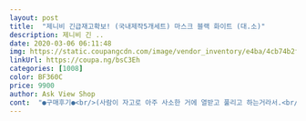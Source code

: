 ```yaml
---
layout: post 
title:  "제니비 긴급재고확보! (국내제작5개세트) 마스크 블랙 화이트 (대.소)" 
description: 제니비 긴 ..
date: 2020-03-06 06:11:48 
img: https://static.coupangcdn.com/image/vendor_inventory/e4ba/4cb74b2f8af0a95f8acce875e0a99ee32e2d5fd8bfcdead2da73ea5eb360.jpg 
linkUrl: https://coupa.ng/bsC3Eh 
categories: [1008] 
color: BF360C 
price: 9900 
author: Ask View Shop 
cont:  "●구매후기●<br/>(사람이 자고로 아주 사소한 거에 열받고 풀리고 하는거라서.<br/>.<br/>ㅎㅎ)<br/>2월28일에 구매하고 오늘 3월10일 저녁에 받았습니다... <br/><br/>5장이다그럼!! 실밥작은거 당기니 올이 스르륵 풀려요.<br/><br/>9일이나 기다려서 받은건데 허접하기 짝이없네요.<br/><br/>그래도 시기가 시기인 만큼 참고 기다렸어요... <br/><br/>근데 직접 쓰신 편지 카피해서 일일이 넣어 주신거 보고 조금 풀렸습니다^^<br/>마스크는 빨아서 쓸 수 있을것 같긴 한데... <br/>거의 일회용 같구요.<br/>.<br/><br/>바느질 마감 제대로 안되어 있어서 끝부분 조금만 당겨도 풀리구요.<br/><br/>반품하기 짜증나서 걍 꿰메 씁니다.<br/><br/>부드러워서 착용했을때는 편하고 좋습니다~<br/>사지마세요!! 그냥 약국이나 편의점에서 면마스크 사서 쓰세요.<br/><br/>솔직히 마스크가 어떻고를 떠나서 너무 화가나서 취소할까 몇번을 망설였는데... <br/><br/>심지어 원단크기도 안맞게 재단해놨드라구요.<br/><br/>예정되었던 날짜보다 하루 일찍 도착했어요.<br/> 가정주부라 가끔씩 짧게 사용할거라 면마스크가 필요해서 샀습니다.<br/> 두터운 방한마스크가 아니고 얇은스판 같은 감촉이에요.<br/> 착용감도 좋고 모두 낱개로 포장되서 좋아요.<br/> 마스크를 날마다 장시간 착용하시는 분들은 일회용마스크 안에 겹쳐서 쓰시면 아주 유용하실듯!!! 아니면 마스크필터와 같이 써도 좋겠어요.<br/> 배송문의가 폭주했던건지 사장님이 배송늦어 죄송하시다고 편지도 써서 보내셨어요.<br/> 느긋하게 기다리시면 날짜 맞춰서 배송됩니다~^^!<br/>이게 모양으로 쓰는 마스크다 보니 많은 활동이나 사람 많은 곳에 다니는 분들은 효과가 어떨지는 모르겠어요.<br/><br/>저는 안에서 일을 하는 사람이라 출퇴근만 조심하면 될듯 해서 용이하게 쓸수 있을듯 합니다.<br/><br/>주문물량많아서 발송 늦어도 찍소리 않고 묵묵히 기다렸는데 이딴걸 보냅니까? 원단크기가 짝짝이면 바느질이라도 제대로 해놓던가!!<br/>참 돈벌기 쉽다 그죠?? 국내제작이라 믿고 주문했더니 별하나도 아깝네요 퉤퉤!!<br/>(사람이 자고로 아주 사소한 거에 열받고 풀리고 하는거라서.<br/>.<br/>ㅎㅎ)<br/>2월28일에 구매하고 오늘 3월10일 저녁에 받았습니다... <br/><br/>5장이다그럼!! 실밥작은거 당기니 올이 스르륵 풀려요.<br/><br/>9일이나 기다려서 받은건데 허접하기 짝이없네요.<br/><br/>그래도 시기가 시기인 만큼 참고 기다렸어요... <br/><br/>근데 직접 쓰신 편지 카피해서 일일이 넣어 주신거 보고 조금 풀렸습니다^^<br/>마스크는 빨아서 쓸 수 있을것 같긴 한데... <br/>거의 일회용 같구요.<br/>.<br/><br/>바느질 마감 제대로 안되어 있어서 끝부분 조금만 당겨도 풀리구요.<br/><br/>반품하기 짜증나서 걍 꿰메 씁니다.<br/><br/>부드러워서 착용했을때는 편하고 좋습니다~<br/>사지마세요!! 그냥 약국이나 편의점에서 면마스크 사서 쓰세요.<br/><br/>솔직히 마스크가 어떻고를 떠나서 너무 화가나서 취소할까 몇번을 망설였는데... <br/><br/>심지어 원단크기도 안맞게 재단해놨드라구요.<br/><br/>예정되었던 날짜보다 하루 일찍 도착했어요.<br/> 가정주부라 가끔씩 짧게 사용할거라 면마스크가 필요해서 샀습니다.<br/> 두터운 방한마스크가 아니고 얇은스판 같은 감촉이에요.<br/> 착용감도 좋고 모두 낱개로 포장되서 좋아요.<br/> 마스크를 날마다 장시간 착용하시는 분들은 일회용마스크 안에 겹쳐서 쓰시면 아주 유용하실듯!!! 아니면 마스크필터와 같이 써도 좋겠어요.<br/> 배송문의가 폭주했던건지 사장님이 배송늦어 죄송하시다고 편지도 써서 보내셨어요.<br/> 느긋하게 기다리시면 날짜 맞춰서 배송됩니다~^^!<br/>이게 모양으로 쓰는 마스크다 보니 많은 활동이나 사람 많은 곳에 다니는 분들은 효과가 어떨지는 모르겠어요.<br/><br/>저는 안에서 일을 하는 사람이라 출퇴근만 조심하면 될듯 해서 용이하게 쓸수 있을듯 합니다.<br/><br/>주문물량많아서 발송 늦어도 찍소리 않고 묵묵히 기다렸는데 이딴걸 보냅니까? 원단크기가 짝짝이면 바느질이라도 제대로 해놓던가!!<br/>참 돈벌기 쉽다 그죠?? 국내제작이라 믿고 주문했더니 별하나도 아깝네요 퉤퉤!!<br/>" 
---
```

